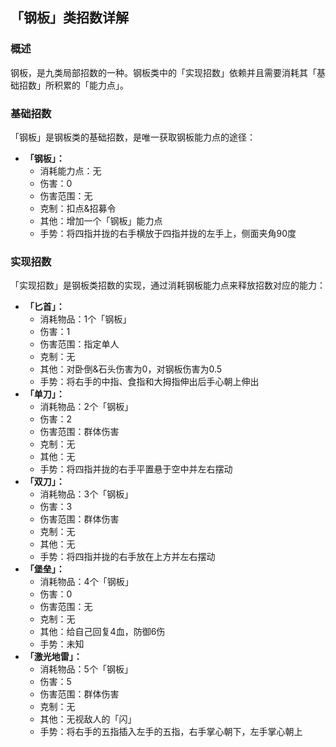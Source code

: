## 「钢板」类招数详解
### 概述
钢板，是九类局部招数的一种。钢板类中的「实现招数」依赖并且需要消耗其「基础招数」所积累的「能力点」。

### 基础招数
「钢板」是钢板类的基础招数，是唯一获取钢板能力点的途径：
- **「钢板」：**
    - 消耗能力点：无
    - 伤害：0
    - 伤害范围：无
    - 克制：扣点&招募令
    - 其他：增加一个「钢板」能力点
    - 手势：将四指并拢的右手横放于四指并拢的左手上，侧面夹角90度

### 实现招数
「实现招数」是钢板类招数的实现，通过消耗钢板能力点来释放招数对应的能力：
- **「匕首」：**
    - 消耗物品：1个「钢板」
    - 伤害：1
    - 伤害范围：指定单人
    - 克制：无
    - 其他：对卧倒&石头伤害为0，对钢板伤害为0.5
    - 手势：将右手的中指、食指和大拇指伸出后手心朝上伸出
- **「单刀」：**
    - 消耗物品：2个「钢板」
    - 伤害：2
    - 伤害范围：群体伤害
    - 克制：无
    - 其他：无
    - 手势：将四指并拢的右手平置悬于空中并左右摆动
- **「双刀」：**
    - 消耗物品：3个「钢板」
    - 伤害：3
    - 伤害范围：群体伤害
    - 克制：无
    - 其他：无
    - 手势：将四指并拢的右手放在上方并左右摆动
- **「堡垒」：**
    - 消耗物品：4个「钢板」
    - 伤害：0
    - 伤害范围：无
    - 克制：无
    - 其他：给自己回复4血，防御6伤
    - 手势：未知
- **「激光地雷」：**
    - 消耗物品：5个「钢板」
    - 伤害：5
    - 伤害范围：群体伤害
    - 克制：无
    - 其他：无视敌人的「闪」
    - 手势：将右手的五指插入左手的五指，右手掌心朝下，左手掌心朝上
